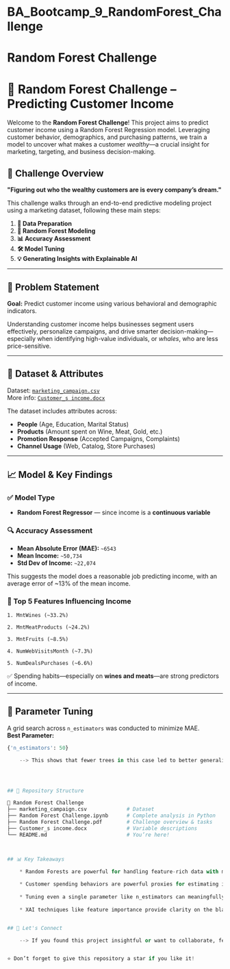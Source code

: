 # BA_Bootcamp_9_RandomForest_Challenge

# Random Forest Challenge


# 🌲 Random Forest Challenge – Predicting Customer Income

Welcome to the **Random Forest Challenge**! This project aims to predict customer income using a Random Forest Regression model. Leveraging customer behavior, demographics, and purchasing patterns, we train a model to uncover what makes a customer *wealthy*—a crucial insight for marketing, targeting, and business decision-making.

## 🚀 Challenge Overview

**"Figuring out who the wealthy customers are is every company’s dream."**

This challenge walks through an end-to-end predictive modeling project using a marketing dataset, following these main steps:

1. **🧹 Data Preparation**  
2. **🌲 Random Forest Modeling**  
3. **📊 Accuracy Assessment**  
4. **🛠️ Model Tuning**  
5. **💡 Generating Insights with Explainable AI**

---

## 🧠 Problem Statement

**Goal:** Predict customer income using various behavioral and demographic indicators.

Understanding customer income helps businesses segment users effectively, personalize campaigns, and drive smarter decision-making—especially when identifying high-value individuals, or *whales*, who are less price-sensitive.

---

## 📂 Dataset & Attributes

Dataset: [`marketing_campaign.csv`](./marketing_campaign.csv)  
More info: [`Customer_s income.docx`](./Customer_s%20income.docx)

The dataset includes attributes across:
- **People** (Age, Education, Marital Status)
- **Products** (Amount spent on Wine, Meat, Gold, etc.)
- **Promotion Response** (Accepted Campaigns, Complaints)
- **Channel Usage** (Web, Catalog, Store Purchases)

---

## 📈 Model & Key Findings

### ✅ Model Type
- **Random Forest Regressor** — since income is a **continuous variable**

### 🔍 Accuracy Assessment
- **Mean Absolute Error (MAE):** `~6543`
- **Mean Income:** `~50,734`  
- **Std Dev of Income:** `~22,074`

This suggests the model does a reasonable job predicting income, with an average error of ~13% of the mean income.

### 🌟 Top 5 Features Influencing Income

    1. MntWines (~33.2%)
    
    2. MntMeatProducts (~24.2%)
    
    3. MntFruits (~8.5%)
    
    4. NumWebVisitsMonth (~7.3%)
    
    5. NumDealsPurchases (~6.6%)



✅ Spending habits—especially on **wines and meats**—are strong predictors of income.

---

## 🔧 Parameter Tuning

A grid search across `n_estimators` was conducted to minimize MAE.  
**Best Parameter:**  
```python
{'n_estimators': 50}

    --> This shows that fewer trees in this case led to better generalization—possibly due to reduced overfitting.




## 📌 Repository Structure

📁 Random Forest Challenge
├── marketing_campaign.csv             # Dataset
├── Random Forest Challenge.ipynb      # Complete analysis in Python
├── Random Forest Challenge.pdf        # Challenge overview & tasks
├── Customer_s income.docx             # Variable descriptions
└── README.md                          # You’re here!



## 📊 Key Takeaways

    * Random Forests are powerful for handling feature-rich data with minimal preprocessing.
    
    * Customer spending behaviors are powerful proxies for estimating income.
    
    * Tuning even a single parameter like n_estimators can meaningfully improve performance.
    
    * XAI techniques like feature importance provide clarity on the black-box nature of ensemble models.


## 🤝 Let's Connect

    --> If you found this project insightful or want to collaborate, feel free to reach out or connect on LinkedIn!


⭐ Don’t forget to give this repository a star if you like it!



    
